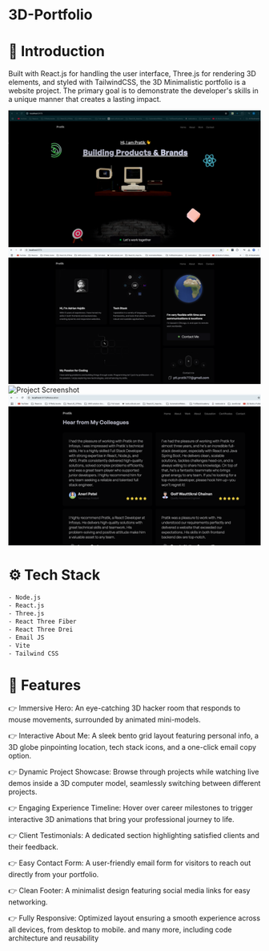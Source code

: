 # 3D-Portfolio

# 🤖 Introduction 

Built with React.js for handling the user interface, Three.js for rendering 3D elements, and styled with TailwindCSS, the 3D Minimalistic portfolio is a website project. The primary goal is to demonstrate the developer's skills in a unique manner that creates a lasting impact.

![Homepage Screenshot](./HomePage.png)
![About Screenshot](./AboutPage.png)
![Project Screenshot](./ProjectPage.png)
![Review Screenshot](./ReviewPage.png)

# ⚙️ Tech Stack
    - Node.js
    - React.js
    - Three.js
    - React Three Fiber
    - React Three Drei
    - Email JS
    - Vite
    - Tailwind CSS    

# 🔋 Features

👉 Immersive Hero: An eye-catching 3D hacker room that responds to mouse movements, surrounded by animated mini-models.

👉 Interactive About Me: A sleek bento grid layout featuring personal info, a 3D globe pinpointing location, tech stack icons, and a one-click email copy option.

👉 Dynamic Project Showcase: Browse through projects while watching live demos inside a 3D computer model, seamlessly switching between different projects.

👉 Engaging Experience Timeline: Hover over career milestones to trigger interactive 3D animations that bring your professional journey to life.

👉 Client Testimonials: A dedicated section highlighting satisfied clients and their feedback.

👉 Easy Contact Form: A user-friendly email form for visitors to reach out directly from your portfolio.

👉 Clean Footer: A minimalist design featuring social media links for easy networking.

👉 Fully Responsive: Optimized layout ensuring a smooth experience across all devices, from desktop to mobile.
and many more, including code architecture and reusability

